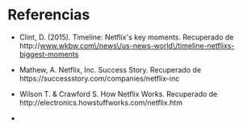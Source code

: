 # Referencias

* Clint, D. \(2015\). Timeline: Netflix's key moments. Recuperado de http:\/\/www.wkbw.com\/news\/us-news-world\/timeline-netflixs-biggest-moments

* Mathew, A. Netflix, Inc. Success Story. Recuperado de https:\/\/successstory.com\/companies\/netflix-inc

* Wilson  T. &  Crawford S. How Netflix Works. Recuperado de http:\/\/electronics.howstuffworks.com\/netflix.htm
* 

